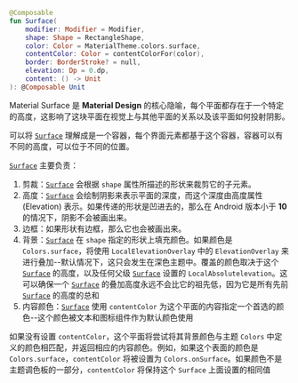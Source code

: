 
``` kotlin
@Composable
fun Surface(
    modifier: Modifier = Modifier,
    shape: Shape = RectangleShape,
    color: Color = MaterialTheme.colors.surface,
    contentColor: Color = contentColorFor(color),
    border: BorderStroke? = null,
    elevation: Dp = 0.dp,
    content: () -> Unit
): @Composable Unit
```


Material Surface 是 **Material Design** 的核心隐喻，每个平面都存在于一个特定的高度，这影响了这块平面在视觉上与其他平面的关系以及该平面如何投射阴影。

可以将 [`Surface`]() 理解成是一个容器，每个界面元素都基于这个容器，容器可以有不同的高度，可以位于不同的位置。

[`Surface`]() 主要负责：

1. 剪裁：[`Surface`]() 会根据 `shape` 属性所描述的形状来裁剪它的子元素。
2. 高度：[`Surface`]() 会绘制阴影来表示平面的深度，而这个深度由高度属性 (Elevation) 表示。如果传递的形状是凹进去的，那么在 Android 版本小于 **10** 的情况下，阴影不会被画出来。
3. 边框：如果形状有边框，那么它也会被画出来。
4. 背景：[`Surface`]() 在 `shape` 指定的形状上填充颜色。如果颜色是 `Colors.surface`，将使用 `LocalElevationOverlay` 中的 `ElevationOverlay` 来进行叠加--默认情况下，这只会发生在深色主题中。覆盖的颜色取决于这个 [`Surface`]() 的高度，以及任何父级 [`Surface`]() 设置的 `LocalAbsolutelevation`。这可以确保一个 [`Surface`]() 的叠加高度永远不会比它的祖先低，因为它是所有先前 [`Surface`]() 的高度的总和
5. 内容颜色：[`Surface`]() 使用 `contentColor` 为这个平面的内容指定一个首选的颜色--这个颜色被文本和图标组件作为默认颜色使用

如果没有设置 `contentColor`，这个平面将尝试将其背景颜色与主题 `Colors` 中定义的颜色相匹配，并返回相应的内容颜色。例如，如果这个表面的颜色是 `Colors.surface`，`contentColor` 将被设置为 `Colors.onSurface`。如果颜色不是主题调色板的一部分，`contentColor` 将保持这个 `Surface` 上面设置的相同值

